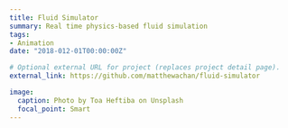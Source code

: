 ```yaml
---
title: Fluid Simulator
summary: Real time physics-based fluid simulation
tags:
- Animation 
date: "2018-012-01T00:00:00Z"

# Optional external URL for project (replaces project detail page).
external_link: https://github.com/matthewachan/fluid-simulator

image:
  caption: Photo by Toa Heftiba on Unsplash
  focal_point: Smart
---
```

